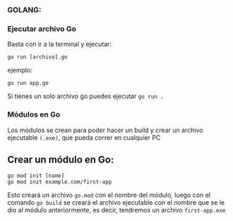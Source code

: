 ### GOLANG:

### Ejecutar archivo Go

Basta con ir a la terminal y ejecutar:

```
go run [archivo].go
```

ejemplo:

```
go run app.go
```

Si tienes un solo archivo go puedes ejecutar `go run .`

### Módulos en Go

Los módulos se crean para poder hacer un build y crear un archivo ejecutable `(.exe)`, que pueda correr en cualquier PC

## Crear un módulo en Go:

```
go mod init [name]
go mod init example.com/first-app
```

Esto creará un archivo `go.mod` con el nombre del módulo, luego con el comando `go build` se creará el archivo ejecutable con el nombre que se le dio al módulo anteriormente, es decir, tendremos un archivo `first-app.exe`
